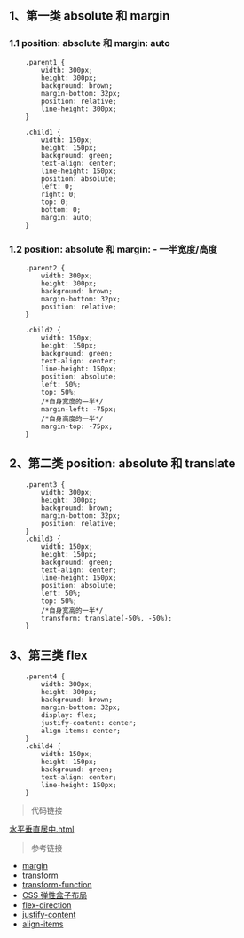 

## 1、第一类 absolute 和 margin

### 1.1 position: absolute 和 margin: auto

```
    .parent1 {
        width: 300px;
        height: 300px;
        background: brown;
        margin-bottom: 32px;
        position: relative;
        line-height: 300px;
    }

    .child1 {
        width: 150px;
        height: 150px;
        background: green;
        text-align: center;
        line-height: 150px;
        position: absolute;
        left: 0;
        right: 0;
        top: 0;
        bottom: 0;
        margin: auto;
    }
```

### 1.2 position: absolute 和 margin: - 一半宽度/高度

```
    .parent2 {
        width: 300px;
        height: 300px;
        background: brown;
        margin-bottom: 32px;
        position: relative;
    }

    .child2 {
        width: 150px;
        height: 150px;
        background: green;
        text-align: center;
        line-height: 150px;
        position: absolute;
        left: 50%;
        top: 50%;
        /*自身宽度的一半*/
        margin-left: -75px;
        /*自身高度的一半*/
        margin-top: -75px;
    }
```

## 2、第二类 position: absolute 和 translate


```
    .parent3 {
        width: 300px;
        height: 300px;
        background: brown;
        margin-bottom: 32px;
        position: relative;
    }
    .child3 {
        width: 150px;
        height: 150px;
        background: green;
        text-align: center;
        line-height: 150px;
        position: absolute;
        left: 50%;
        top: 50%;
        /*自身宽高的一半*/
        transform: translate(-50%, -50%);
    }
```


## 3、第三类 flex

```
    .parent4 {
        width: 300px;
        height: 300px;
        background: brown;
        margin-bottom: 32px;
        display: flex;
        justify-content: center;
        align-items: center;
    }
    .child4 {
        width: 150px;
        height: 150px;
        background: green;
        text-align: center;
        line-height: 150px;
    }
```

> 代码链接

[水平垂直居中.html](https://github.com/1071942338/web-interview-question/blob/main/src/%E6%B0%B4%E5%B9%B3%E5%9E%82%E7%9B%B4%E5%B1%85%E4%B8%AD.html)

> 参考链接
- [margin](https://developer.mozilla.org/zh-CN/docs/Web/CSS/margin)
- [transform](https://developer.mozilla.org/zh-CN/docs/Web/CSS/transform)
- [transform-function](https://developer.mozilla.org/zh-CN/docs/Web/CSS/transform-function)
- [CSS 弹性盒子布局](https://developer.mozilla.org/zh-CN/docs/Web/CSS/CSS_Flexible_Box_Layout)
- [flex-direction](https://developer.mozilla.org/zh-CN/docs/Web/CSS/flex-direction)
- [justify-content](https://developer.mozilla.org/zh-CN/docs/Web/CSS/justify-content)
- [align-items](https://developer.mozilla.org/zh-CN/docs/Web/CSS/align-items)
